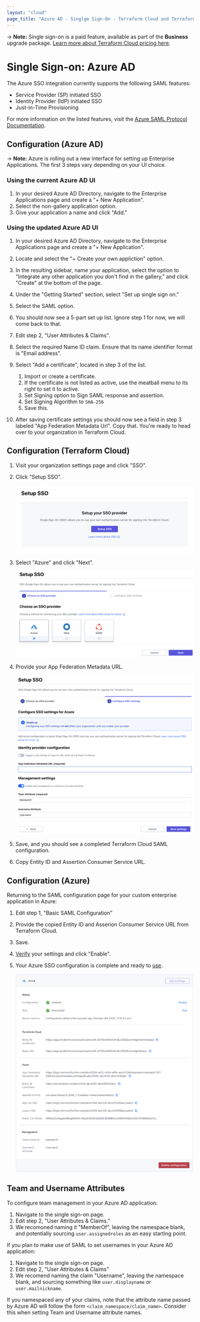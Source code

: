 ```yaml
---
layout: "cloud"
page_title: "Azure AD - Singlge Sign-On - Terraform Cloud and Terraform Enterprise"
---
```


-> **Note:** Single sign-on is a paid feature, available as part of the **Business** upgrade package. [Learn more about Terraform Cloud pricing here](https://www.hashicorp.com/products/terraform/pricing/).

# Single Sign-on: Azure AD

The Azure SSO integration currently supports the following SAML features:

- Service Provider (SP) initiated SSO
- Identity Provider (IdP) initiated SSO
- Just-in-Time Provisioning

For more information on the listed features, visit the [Azure SAML Protocol Documentation](https://docs.microsoft.com/en-us/azure/active-directory/develop/single-sign-on-saml-protocol).

## Configuration (Azure AD)

-> **Note:** Azure is rolling out a new interface for setting up Enterprise Applications. The first 3 steps vary depending on your UI choice.

### Using the current Azure AD UI
1. In your desired Azure AD Directory, navigate to the Enterprise Applications page and create a "+ New Application".
2. Select the non-gallery application option.
3. Give your application a name and click "Add."

### Using the updated Azure AD UI
1. In your desired Azure AD Directory, navigate to the Enterprise Applications page and create a "+ New Application".
2. Locate and select the "+ Create your own appliction" option.
3. In the resulting sidebar, name your application, select the option to "Integrate any other application you don't find in the gallery," and click "Create" at the bottom of the page.

4. Under the "Getting Started" section, select "Set up single sign on."
5. Select the SAML option.
6. You should now see a 5-part set up list. Ignore step 1 for now, we will come back to that.
7. Edit step 2, "User Attributes & Claims".
8. Select the required Name ID claim. Ensure that its name identifier format is "Email address".
9. Select "Add a certificate", located in step 3 of the list.
    1. Import or create a certificate.
    1. If the certificate is not listed as active, use the meatball menu to its right to set it to active.
    1. Set Signing option to Sign SAML response and assertion.
    1. Set Signing Algorithm to `SHA-256`
    1. Save this.
10. After saving certificate settings you should now see a field in step 3 labeled "App Federation Metadata Url". Copy that. You're ready to head over to your organization in Terraform Cloud.

## Configuration (Terraform Cloud)

1. Visit your organization settings page and click "SSO".

2. Click "Setup SSO".

    ![sso-setup](../images/sso/setup.png)

3. Select "Azure" and click "Next".

    ![sso-wizard-choose-provider-azure](../images/sso/wizard-choose-provider-azure.png)

4. Provide your App Federation Metadata URL.

    ![sso-wizard-configure-settings-azure](../images/sso/wizard-configure-settings-azure.png)

5. Save, and you should see a completed Terraform Cloud SAML configuration.

6. Copy Entity ID and Assertion Consumer Service URL.

## Configuration (Azure)

Returning to the SAML configuration page for your custom enterprise application in Azure:

1. Edit step 1, "Basic SAML Configuration"
2. Provide the copied Entity ID and Asserion Consumer Service URL from Terraform Cloud.
3. Save.

4. [Verify](./testing.html) your settings and click "Enable".

5. Your Azure SSO configuration is complete and ready to [use](../single-sign-on.html#using-sso).

    ![sso-settings](../images/sso/settings-azure.png)

## Team and Username Attributes

To configure team management in your Azure AD application:
1. Navigate to the single sign-on page.
1. Edit step 2, "User Attributes & Claims."
1. We recomoned naming it "MemberOf", leaving the namespace blank, and potentially sourcing `user.assignedroles` as an easy starting point.

If you plan to make use of SAML to set usernames in your Azure AD application:
1. Navigate to the single sign-on page.
1. Edit step 2, "User Attributes & Claims"
1. We recomend naming the claim "Username", leaving the namespace blank, and sourcing something like `user.displayname` or `user.mailnickname`.


If you namespaced any of your claims, note that the attribute name passed by Azure AD will follow the form `<claim_namespace/claim_name>`. Consider this when setting Team and Username attribute names.
